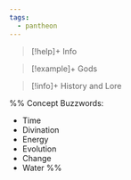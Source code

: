 ```yaml
---
tags:
  - pantheon
---
```

>[!help]+ Info

>[!example]+ Gods

> [!info]+ History and Lore

%%
Concept Buzzwords:
- Time
- Divination
- Energy
- Evolution
- Change
- Water
%%